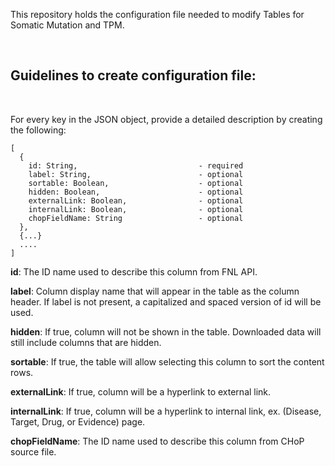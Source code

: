 
<p>This repository holds the configuration file needed to modify Tables for Somatic Mutation and TPM. <p>

<br>
<h2>Guidelines to create configuration file:</h2> <br>

<p>
For every key in the JSON object, provide a detailed description by creating the following:

    [
      {  
        id: String,                           - required 
        label: String,                        - optional 
        sortable: Boolean,                    - optional
        hidden: Boolean,                      - optional
        externalLink: Boolean,                - optional
        internalLink: Boolean,                - optional
        chopFieldName: String                 - optional
      },
      {...}
      ....
    ]

  <b>id</b>: The ID name used to describe this column from FNL API.

  <b>label</b>: Column display name that will appear in the table as the column header. If label is not present, a capitalized and spaced version of id will be used.

  <b>hidden</b>: If true, column will not be shown in the table. Downloaded data will still include columns that are hidden.

  <b>sortable</b>: If true, the table will allow selecting this column to sort the content rows.

  <b>externalLink</b>: If true, column will be a hyperlink to external link. 

  <b>internalLink</b>: If true, column will be a hyperlink to internal link, ex. (Disease, Target, Drug, or Evidence) page. 

  <b>chopFieldName</b>: The ID name used to describe this column from CHoP source file.
</p>